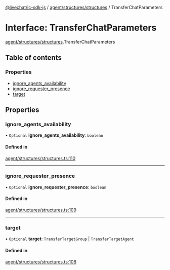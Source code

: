 [@livechat/lc-sdk-js](../README.md) / [agent/structures/structures](../modules/agent_structures_structures.md) / TransferChatParameters

# Interface: TransferChatParameters

[agent/structures/structures](../modules/agent_structures_structures.md).TransferChatParameters

## Table of contents

### Properties

- [ignore\_agents\_availability](agent_structures_structures.TransferChatParameters.md#ignore_agents_availability)
- [ignore\_requester\_presence](agent_structures_structures.TransferChatParameters.md#ignore_requester_presence)
- [target](agent_structures_structures.TransferChatParameters.md#target)

## Properties

### ignore\_agents\_availability

• `Optional` **ignore\_agents\_availability**: `boolean`

#### Defined in

[agent/structures/structures.ts:110](https://github.com/livechat/lc-sdk-js/blob/25e113d/src/agent/structures/structures.ts#L110)

___

### ignore\_requester\_presence

• `Optional` **ignore\_requester\_presence**: `boolean`

#### Defined in

[agent/structures/structures.ts:109](https://github.com/livechat/lc-sdk-js/blob/25e113d/src/agent/structures/structures.ts#L109)

___

### target

• `Optional` **target**: `TransferTargetGroup` \| `TransferTargetAgent`

#### Defined in

[agent/structures/structures.ts:108](https://github.com/livechat/lc-sdk-js/blob/25e113d/src/agent/structures/structures.ts#L108)

